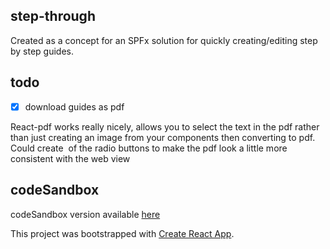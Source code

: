 ## step-through

Created as a concept for an SPFx solution for quickly creating/editing step by step guides.

## todo

- [x] download guides as pdf

React-pdf works really nicely, allows you to select the text in the pdf rather than just creating an image from your components then converting to pdf. Could create <Image /> of the radio buttons to make the pdf look a little more consistent with the web view

## codeSandbox

codeSandbox version available [here](https://codesandbox.io/s/stepthrough-k1fcp)

This project was bootstrapped with [Create React App](https://github.com/facebook/create-react-app).
